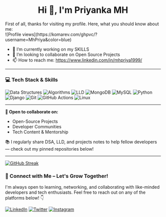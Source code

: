 <h1 align="center">Hi 👋, I'm Priyanka MH </h1>
First of all, thanks for visiting my profile. Here, what you should know about me:
<br>
![Profile views](https://komarev.com/ghpvc/?username=MhPriya&color=blue)


- 🔭 I’m currently working on my SKILLS
- 👯 I’m looking to collaborate on Open Source Projects
- 📫 How to reach me: https://www.linkedin.com/in/mhpriya1999/

---
### 💻 Tech Stack & Skills
<!--![Spring Boot](https://img.shields.io/badge/SPRING%20BOOT-6DB33F?style=for-the-badge&logo=springboot&logoColor=white)
![HLD](https://img.shields.io/badge/HLD-0033A0?style=for-the-badge) 
![Microservices](https://img.shields.io/badge/MICROSERVICES-00d9e4?style=for-the-badge)
![Kafka](https://img.shields.io/badge/KAFKA-231F20?style=for-the-badge&logo=apachekafka&logoColor=white) -->
![Data Structures](https://img.shields.io/badge/DATA%20STRUCTURES-00599C?style=for-the-badge)
![Algorithms](https://img.shields.io/badge/ALGORITHMS-00599C?style=for-the-badge)
![LLD](https://img.shields.io/badge/LLD-0033A0?style=for-the-badge)
![MongoDB](https://img.shields.io/badge/MONGODB-4DB33D?style=for-the-badge&logo=mongodb&logoColor=white)
![MySQL](https://img.shields.io/badge/MYSQL-007BFF?style=for-the-badge&logo=mysql&logoColor=white)
![Python](https://img.shields.io/badge/PYTHON-3776AB?style=for-the-badge&logo=python&logoColor=white)
![Django](https://img.shields.io/badge/DJANGO-092E20?style=for-the-badge&logo=django&logoColor=white)
![Git](https://img.shields.io/badge/GIT-F05032?style=for-the-badge&logo=git&logoColor=white)
![GitHub Actions](https://img.shields.io/badge/GITHUBACTIONS-2088FF?style=for-the-badge&logo=githubactions&logoColor=white)
![Linux](https://img.shields.io/badge/LINUX-FCC624?style=for-the-badge&logo=linux&logoColor=black)

---
**🤝 Open to collaborate on:**
- Open-Source Projects
- Developer Communities
- Tech Content & Mentorship

📚 I regularly share DSA, LLD, and projects notes to help fellow developers — check out my pinned repositories below!

---

<!-- GitHub Streak -->
<!--[![GitHub Streak](https://streak-stats.demolab.com?user=MhPriya&theme=default)](https://git.io/streak-stats)-->
[![GitHub Streak](https://github-readme-streak-stats.herokuapp.com?user=MhPriya&theme=default)](https://github.com/MhPriya)


### 🤝 Connect with Me – Let's Grow Together!

I'm always open to learning, networking, and collaborating with like-minded developers and tech enthusiasts. Feel free to reach out on any of the platforms below! 👇

[![LinkedIn](https://img.shields.io/badge/LinkedIn-0A66C2?style=for-the-badge&logo=linkedin&logoColor=white)](https://www.linkedin.com/in/mhpriya1999/)
[![Twitter](https://img.shields.io/badge/Twitter-1DA1F2?style=for-the-badge&logo=twitter&logoColor=white)](https://x.com/Mh_priya99)
[![Instagram](https://img.shields.io/badge/Instagram-E4405F?style=for-the-badge&logo=instagram&logoColor=white)](https://www.instagram.com/0tofaang/reels/)

<!--[![Discord](https://img.shields.io/badge/Discord-5865F2?style=for-the-badge&logo=discord&logoColor=white)](https://discordapp.com/users/your-user-id) -->

